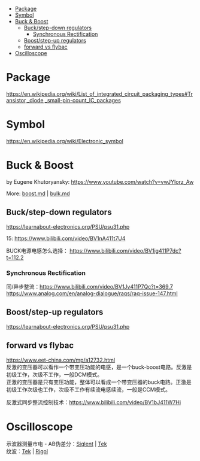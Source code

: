 - [Package](#package)
- [Symbol](#symbol)
- [Buck \& Boost](#buck--boost)
    - [Buck/step-down regulators](#buckstep-down-regulators)
        - [Synchronous Rectification](#synchronous-rectification)
    - [Boost/step-up regulators](#booststep-up-regulators)
    - [forward vs flybac](#forward-vs-flybac)
- [Oscilloscope](#oscilloscope)


# Package
https://en.wikipedia.org/wiki/List_of_integrated_circuit_packaging_types#Transistor,_diode,_small-pin-count_IC_packages

# Symbol
https://en.wikipedia.org/wiki/Electronic_symbol

# Buck & Boost
by Eugene Khutoryansky: https://www.youtube.com/watch?v=vwJYIorz_Aw

More: [boost.md](boost.md) | [bulk.md](bulk.md)

## Buck/step-down regulators
https://learnabout-electronics.org/PSU/psu31.php 

15: https://www.bilibili.com/video/BV1nA411t7U4 

BUCK电源电感怎么选择： https://www.bilibili.com/video/BV1ig411P7dc?t=112.2   

### Synchronous Rectification
同/异步整流：https://www.bilibili.com/video/BV1Jv411P7Qc?t=369.7  
https://www.analog.com/en/analog-dialogue/raqs/raq-issue-147.html

## Boost/step-up regulators
https://learnabout-electronics.org/PSU/psu31.php

## forward vs flybac
https://www.eet-china.com/mp/a12732.html  
反激的变压器可以看作一个带变压功能的电感，是一个buck-boost电路。反激是初级工作，次级不工作，一般DCM模式。   
正激的变压器是只有变压功能，整体可以看成一个带变压器的buck电路。正激是初级工作次级也工作，次级不工作有续流电感续流，一般是CCM模式。  

反激式同步整流控制技术：https://www.bilibili.com/video/BV1bJ411W7Hi  

# Oscilloscope
示波器测量市电 - AB伪差分：[Siglent](https://youtu.be/kIir80Jnlyo?t=296) | [Tek](https://www.bilibili.com/video/BV1JU4y1K7cy?t=421.1)  
纹波：[Tek](https://www.bilibili.com/read/cv14145415) | [Rigol](https://www.bilibili.com/video/BV1my4y167ao?t=77.1)  


